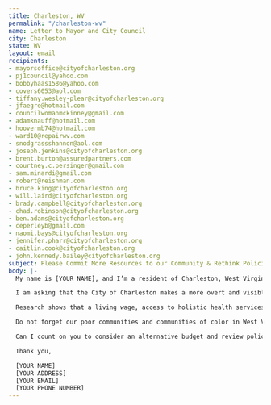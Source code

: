 ```yaml
---
title: Charleston, WV
permalink: "/charleston-wv"
name: Letter to Mayor and City Council
city: Charleston
state: WV
layout: email
recipients:
- mayorsoffice@cityofcharleston.org
- pj1council@yahoo.com
- bobbyhaas1586@yahoo.com
- covers6053@aol.com
- tiffany.wesley-plear@cityofcharleston.org
- jfaegre@hotmail.com
- councilwomanmckinney@gmail.com
- adamknauff@hotmail.com
- hoovermb74@hotmail.com
- ward10@repairwv.com
- snodgrassshannon@aol.com
- joseph.jenkins@cityofcharleston.org
- brent.burton@assuredpartners.com
- courtney.c.persinger@gmail.com
- sam.minardi@gmail.com
- robert@reishman.com
- bruce.king@cityofcharleston.org
- will.laird@cityofcharleston.org
- brady.campbell@cityofcharleston.org
- chad.robinson@cityofcharleston.org
- ben.adams@cityofcharleston.org
- ceperleyb@gmail.com
- naomi.bays@cityofcharleston.org
- jennifer.pharr@cityofcharleston.org
- caitlin.cook@cityofcharleston.org
- john.kennedy.bailey@cityofcharleston.org
subject: Please Commit More Resources to our Community & Rethink Policing
body: |-
  My name is [YOUR NAME], and I’m a resident of Charleston, West Virginia. I am writing about the Charleston fiscal year 2021 budget and call for you to review city policies surrounding police.

  I am asking that the City of Charleston makes a more overt and visible commitment to racial justice. I demand that the budget be amended and reviewed so that Council may find ways to redirect money away from Charleston Police Department’s overinflated budget. I urge you to pressure the City Manager’s Office and our local officials towards an ethical and equal reallocation of the city’s expenditures, away from PD, and towards sectors that facilitate the dismantling of racial and class inequality.

  Research shows that a living wage, access to holistic health services and treatment, educational opportunity, and stable housing are far more successful at reducing crime than police or prisons (Source: Popular Democracy). As such, I demand more aggressive financial support be directed to those areas. West Virginia and our city's budgets are already struggling. We need to devote more money to building community and community resources across the state.

  Do not forget our poor communities and communities of color in West Virginia who are disproportionate targets of police violence. Justice will only be served when the police are reformed, and this will not be possible until we defund them.

  Can I count on you to consider an alternative budget and review policing methods that puts a focus on social service programs?

  Thank you,

  [YOUR NAME]
  [YOUR ADDRESS]
  [YOUR EMAIL]
  [YOUR PHONE NUMBER]
---
```


